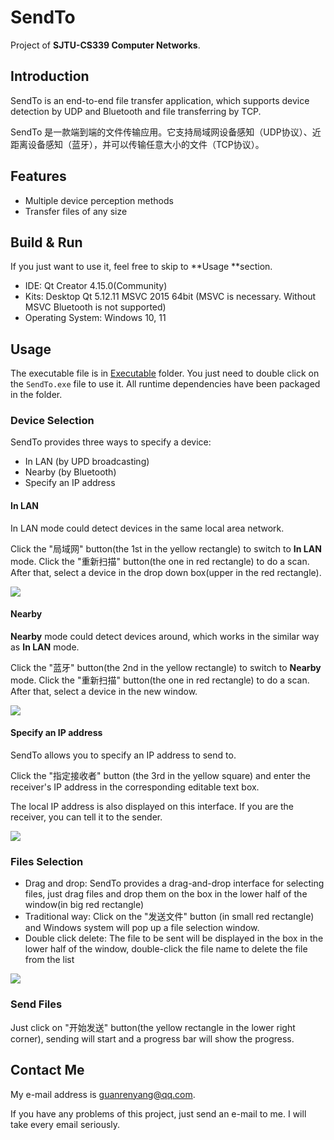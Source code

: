 # SendTo

Project of **SJTU-CS339 Computer Networks**.

## Introduction

SendTo is an end-to-end file transfer application, which supports device detection by UDP and Bluetooth and file transferring by TCP.

SendTo 是一款端到端的文件传输应用。它支持局域网设备感知（UDP协议）、近距离设备感知（蓝牙），并可以传输任意大小的文件（TCP协议）。

## Features

* Multiple device perception methods
* Transfer files of any size

## Build & Run

If you just want to use it, feel free to skip to **Usage **section.

* IDE: Qt Creator 4.15.0(Community)
* Kits: Desktop Qt 5.12.11 MSVC 2015 64bit (MSVC is necessary. Without MSVC Bluetooth is not supported)
* Operating System: Windows 10, 11

## Usage

The executable file is in [Executable](https://github.com/guanrenyang/SendTo/tree/master/Executable) folder. You just need to double click on the `SendTo.exe` file to use it. All runtime dependencies have been packaged in the folder.

### Device Selection

SendTo provides three ways to specify a device:

* In LAN (by UPD broadcasting)
* Nearby (by Bluetooth)
* Specify an IP address

#### In LAN

In LAN mode could detect devices in the same local area network.

Click the "局域网" button(the 1st in the yellow rectangle) to switch to **In LAN** mode. Click the "重新扫描" button(the one in red rectangle) to do a scan. After that, select a device in the drop down box(upper in the red rectangle).

![](https://s3.bmp.ovh/imgs/2022/01/a4291827651e440d.png)

#### Nearby

**Nearby** mode could detect devices around, which works in the similar way as **In LAN** mode.

Click the "蓝牙" button(the 2nd in the yellow rectangle) to switch to **Nearby** mode. Click the "重新扫描" button(the one in red rectangle) to do a scan. After that, select a device in the new window.

![](https://s3.bmp.ovh/imgs/2022/01/0b3ffbe22485c33a.png)

#### Specify an IP address

SendTo allows you to specify an IP address to send to.

Click the "指定接收者" button (the 3rd in the yellow square) and enter the receiver's IP address in the corresponding editable text box. 

The local IP address is also displayed on this interface. If you are the receiver, you can tell it to the sender.

![](https://s3.bmp.ovh/imgs/2022/01/8b96d1c5d7f8292e.png)

### Files Selection

* Drag and drop: SendTo provides a drag-and-drop interface for selecting files, just drag files and drop them on the box in the lower half of the window(in big red rectangle)
* Traditional way: Click on the "发送文件" button (in small red rectangle) and Windows system will pop up a file selection window.
* Double click delete: The file to be sent will be displayed in the box in the lower half of the window, double-click the file name to delete the file from the list

![](https://s3.bmp.ovh/imgs/2022/01/e2836d83852b7520.png)

### Send Files

Just click on "开始发送" button(the yellow rectangle in the lower right corner), sending will start and a progress bar will show the progress.

## Contact Me

My e-mail address is [guanrenyang@qq.com](mailto:guanrenyang@qq.com).

If you have any problems of this project, just send an e-mail to me. I will take every email seriously.

